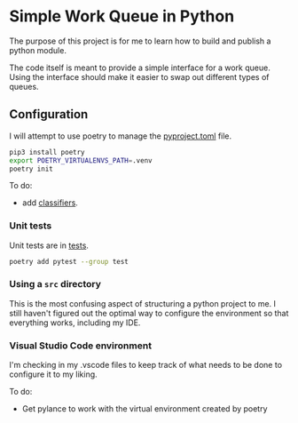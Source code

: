 # Simple Work Queue in Python

The purpose of this project is for me to learn how to build and publish a python module.

The code itself is meant to provide a simple interface for a work queue. Using the interface should make it easier to swap out different types of queues. 

## Configuration

I will attempt to use poetry to manage the [pyproject.toml](pyproject.toml) file. 

```sh
pip3 install poetry
export POETRY_VIRTUALENVS_PATH=.venv
poetry init
```

To do:

  * add [classifiers](https://python-poetry.org/docs/pyproject/#classifiers). 

### Unit tests

Unit tests are in [tests](./tests). 

```sh
poetry add pytest --group test
```


### Using a `src` directory

This is the most confusing aspect of structuring a python project to me. I still haven't figured out the optimal way to configure the environment so that everything works, including my IDE. 

### Visual Studio Code environment

I'm checking in my .vscode files to keep track of what needs to be done to configure it to my liking. 

To do:

  * Get pylance to work with the virtual environment created by poetry

